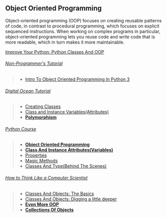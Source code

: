 ## Object Oriented Programming


Object-oriented programming (OOP) focuses on creating reusable patterns of code, in contrast to procedural programming, which focuses on explicit sequenced instructions. When working on complex programs in particular, object-oriented programming lets you reuse code and write code that is more readable, which in turn makes it more maintainable.

[Improve Your Python: Python Classes And OOP](https://jeffknupp.com/blog/2017/03/27/improve-your-python-python-classes-and-object-oriented-programming/)

###### [_Non-Programmer's Tutorial_](https://en.wikibooks.org/wiki/Non-Programmer%27s_Tutorial_for_Python_3)
  
  >- [Intro To Object Oriented Programming In Python 3](https://en.wikibooks.org/wiki/Non-Programmer%27s_Tutorial_for_Python_3/Intro_to_Object_Oriented_Programming_in_Python_3)

###### [_Digital Ocean Tutorial_](https://www.digitalocean.com/community/tutorial_series/object-oriented-programming-in-python-3)
  
  >- [Creating Classes](https://www.digitalocean.com/community/tutorials/how-to-construct-classes-and-define-objects-in-python-3)
  >- [Class and Instance Variables(Attributes)](https://www.digitalocean.com/community/tutorials/understanding-class-and-instance-variables-in-python-3)
  >- [__Polymorphism__](https://www.digitalocean.com/community/tutorials/how-to-apply-polymorphism-to-classes-in-python-3)


###### [_Python Course_](http://www.python-course.eu)  

  >- [__Object Oriented Programming__](http://www.python-course.eu/python3_object_oriented_programming.php)
  >- [__Class And Instance Attributes(Variables)__](http://www.python-course.eu/python3_class_and_instance_attributes.php)
  >- [Properties](http://www.python-course.eu/python3_properties.php)
  >- [Magic Methods](http://www.python-course.eu/python3_magic_methods.php)
  >- [Classes And Type(Behind The Scenes)](http://www.python-course.eu/python3_classes_and_type.php)
  
###### [_How to Think Like a Computer Scientist_](http://openbookproject.net/thinkcs/python/english3e)

  >- [Classes And Objects: The Basics](http://openbookproject.net/thinkcs/python/english3e/classes_and_objects_I.html)
  >- [Classes And Objects: Digging a little deeper](http://openbookproject.net/thinkcs/python/english3e/classes_and_objects_II.html)
  >- [__Even More OOP__](http://openbookproject.net/thinkcs/python/english3e/even_more_oop.html)
  >- [__Collections Of Objects__](http://www.openbookproject.net/thinkcs/python/english3e/collections.html)

